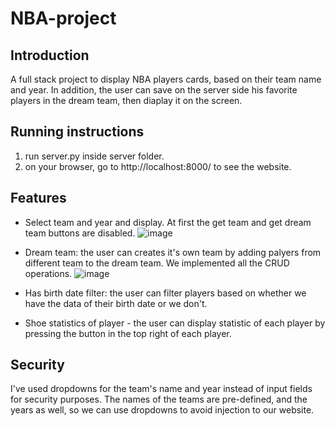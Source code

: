 # NBA-project

## Introduction

A full stack project to display NBA players cards, based on their team name and year.
In addition, the user can save on the server side his favorite players in the dream team, then diaplay it on the screen.

## Running instructions
1. run server.py inside server folder.
2. on your browser, go to http://localhost:8000/ to see the website.

## Features

- Select team and year and display. At first the get team and get dream team buttons are disabled.
![image](https://user-images.githubusercontent.com/70105078/207137712-1804354c-ebcf-4cdd-b291-a10eea18679d.png)

- Dream team: the user can creates it's own team by adding palyers from different team to the dream team. We implemented all the CRUD operations.
![image](https://user-images.githubusercontent.com/70105078/207138024-5233893f-74f3-42c7-9b77-df0a8eed912a.png)

- Has birth date filter: the user can filter players based on whether we have the data of their birth date or we don't.
- Shoe statistics of player - the user can display statistic of each player by pressing the button in the top right of each player.

## Security
I've used dropdowns for the team's name and year instead of input fields for security purposes.
The names of the teams are pre-defined, and the years as well, so we can use dropdowns to avoid injection to our website.
